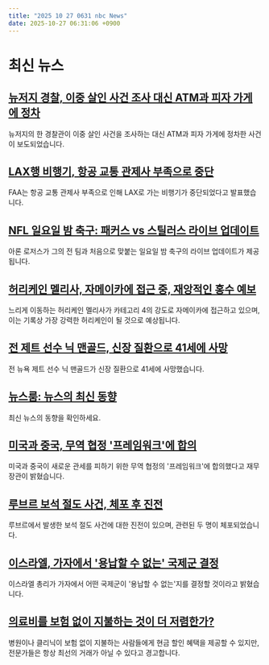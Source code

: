 ```yaml
---
title: "2025 10 27 0631 nbc News"
date: 2025-10-27 06:31:06 +0900
---
```


# 최신 뉴스

## [뉴저지 경찰, 이중 살인 사건 조사 대신 ATM과 피자 가게에 정차](https://www.nbcnews.com/news/us-news/new-jersey-officer-atm-pizzeria-double-homocide-rcna239889)
뉴저지의 한 경찰관이 이중 살인 사건을 조사하는 대신 ATM과 피자 가게에 정차한 사건이 보도되었습니다.

## [LAX행 비행기, 항공 교통 관제사 부족으로 중단](https://www.nbcnews.com/news/us-news/lax-flights-air-traffic-controller-shortage-rcna239862)
FAA는 항공 교통 관제사 부족으로 인해 LAX로 가는 비행기가 중단되었다고 발표했습니다.

## [NFL 일요일 밤 축구: 패커스 vs 스틸러스 라이브 업데이트](https://www.nbcnews.com/sports/nfl/live-blog/packers-vs-steelers-watch-sunday-night-football-live-updates-rcna239663)
아론 로저스가 그의 전 팀과 처음으로 맞붙는 일요일 밤 축구의 라이브 업데이트가 제공됩니다.

## [허리케인 멜리사, 자메이카에 접근 중, 재앙적인 홍수 예보](https://www.nbcnews.com/weather/hurricanes/hurricane-melissa-updates-rcna239844)
느리게 이동하는 허리케인 멜리사가 카테고리 4의 강도로 자메이카에 접근하고 있으며, 이는 기록상 가장 강력한 허리케인이 될 것으로 예상됩니다.

## [전 제트 선수 닉 맨골드, 신장 질환으로 41세에 사망](https://www.nbcnews.com/sports/nfl/new-york-jets-nick-mangold-dies-kidney-disease-rcna239848)
전 뉴욕 제트 선수 닉 맨골드가 신장 질환으로 41세에 사망했습니다.

## [뉴스룸: 뉴스의 최신 동향](https://www.nbcnews.com/latest-stories/)
최신 뉴스의 동향을 확인하세요.

## [미국과 중국, 무역 협정 '프레임워크'에 합의](https://www.nbcnews.com/politics/donald-trump/us-china-trade-deal-avoid-100-tariffs-scott-bessent-rcna239822)
미국과 중국이 새로운 관세를 피하기 위한 무역 협정의 '프레임워크'에 합의했다고 재무장관이 밝혔습니다.

## [루브르 보석 절도 사건, 체포 후 진전](https://www.nbcnews.com/world/europe/louvre-jewel-heist-breakthrough-arrests-one-week-rcna239722)
루브르에서 발생한 보석 절도 사건에 대한 진전이 있으며, 관련된 두 명이 체포되었습니다.

## [이스라엘, 가자에서 '용납할 수 없는' 국제군 결정](https://www.nbcnews.com/world/middle-east/netanyahu-israel-international-forces-unacceptable-rcna239820)
이스라엘 총리가 가자에서 어떤 국제군이 '용납할 수 없는'지를 결정할 것이라고 밝혔습니다.

## [의료비를 보험 없이 지불하는 것이 더 저렴한가?](https://www.nbcnews.com/health/health-care/cheaper-pay-medical-care-health-insurance-rcna239377)
병원이나 클리닉이 보험 없이 지불하는 사람들에게 현금 할인 혜택을 제공할 수 있지만, 전문가들은 항상 최선의 거래가 아닐 수 있다고 경고합니다.